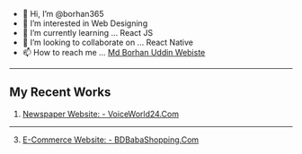 - 👋 Hi, I’m @borhan365
- 👀 I’m interested in Web Designing
- 🌱 I’m currently learning ... React JS
- 💞️ I’m looking to collaborate on ... React Native
- 📫 How to reach me ... [Md Borhan Uddin Webiste](https://www.mdborhanuddin.com)

---
My Recent Works
---
1. [Newspaper Website: - VoiceWorld24.Com](https://www.voiceworld24.com)
---
3. [E-Commerce Website: - BDBabaShopping.Com](https://bdbabashopping.com)

<!---
borhan365/borhan365 is a ✨ special ✨ repository because its `README.md` (this file) appears on your GitHub profile.
You can click the Preview link to take a look at your changes.
--->
